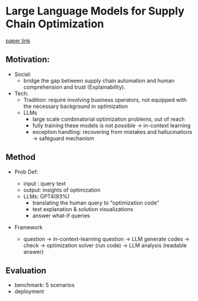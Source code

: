 # Large Language Models for Supply Chain Optimization

[paper link](https://arxiv.org/abs/2307.03875)

## Motivation:

- Social:
  - bridge the gap between supply chain automation and human comprehension and trust (Explainability).
- Tech:
  - Tradition: require involving business operators, not equipped with the necessary background in optimization
  - LLMs
    - large scale combinatorial optimization problems, out of reach
    - fully training these models is not possible $\longrightarrow$ in-context learning
    - exception handling: recovering from mistakes and hallucinations $\longrightarrow$ safeguard mechanism

## Method

- Prob Def:

  - input : query text
  - output: insights of optimization
  - LLMs: GPT4(93%)
    - translating the human query to "optimization code"
    - text explanation & solution visualizations
    - answer what-if queries
- Framework

  - question $\rightarrow$ in-context-learning question $\rightarrow$ LLM generate codes $\rightarrow$ check $\rightarrow$ optimization solver (run code) $\rightarrow$ LLM analysis (readable answer)

## Evaluation

- benchmark: 5 scenarios
- deployment
